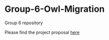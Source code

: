 # Group-6-Owl-Migration
Group 6 repository

Please find the project proposal [here](https://github.com/BIOL4110/Group-6-Owl-Migration/blob/4dca06407416f4579b7936aff0e8d047fdb49f6d/Project%20proposal.pdf)
